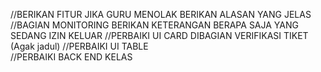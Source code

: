 
  //BERIKAN FITUR JIKA GURU MENOLAK BERIKAN ALASAN YANG JELAS
  //BAGIAN MONITORING BERIKAN KETERANGAN BERAPA SAJA YANG SEDANG IZIN KELUAR
  //PERBAIKI UI CARD DIBAGIAN VERIFIKASI TIKET (Agak jadul)
  //PERBAIKI UI TABLE  
  //PERBAIKI BACK END KELAS
